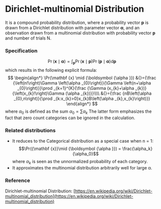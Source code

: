# Dirichlet-multinomial Distribution

It is a compound probability distribution, where a probability vector **p** is drawn from a Dirichlet distribution with parameter vector ${\boldsymbol {\alpha }}$, and an observation drawn from a multinomial distribution with probability vector **p** and number of trials N. 
### Specification
$$
\Pr({\mathbf  {x}}\mid {\boldsymbol  {\alpha }})=\int _{{{\mathbf  {p}}}}\Pr({\mathbf  {x}}\mid {\mathbf  {p}})\Pr({\mathbf  {p}}\mid {\boldsymbol  {\alpha }}){\textrm  {d}}{\mathbf  {p}}
$$
which results in the following explicit formula:
$$
\begin{align*}
\Pr(\mathbf {x} \mid {\boldsymbol {\alpha }})
&{}={\frac {\left(n!\right)\Gamma \left(\alpha _{0}\right)}{\Gamma \left(n+\alpha _{0}\right)}}\prod _{k=1}^{K}{\frac {\Gamma (x_{k}+\alpha _{k})}{\left(x_{k}!\right)\Gamma (\alpha _{k})}}\\\\
&{}={\frac {nB\left(\alpha _{0},n\right)}{\prod _{k:x_{k}>0}x_{k}B\left(\alpha _{k},x_{k}\right)}}
\end{align*}
$$
where $\alpha _{0}$ is defined as the sum ${\displaystyle \alpha _{0}=\sum \alpha _{k}}$ The latter form emphasizes the fact that zero count categories can be ignored in the calculation.
### Related distributions
* It reduces to the Categorical distribution as a special case when n = 1: $$\Pr({\mathbf  {x}}\mid {\boldsymbol  {\alpha }}) = \frac{\alpha_k}{\alpha_0}$$ where $\alpha_k$ is seen as the unnormalized probability of each category.
* It approximates the multinomial distribution arbitrarily well for large α. 

### Reference
Dirichlet-multinomial Distribution: [https://en.wikipedia.org/wiki/Dirichlet-multinomial_distribution](https://en.wikipedia.org/wiki/Dirichlet-multinomial_distribution)
